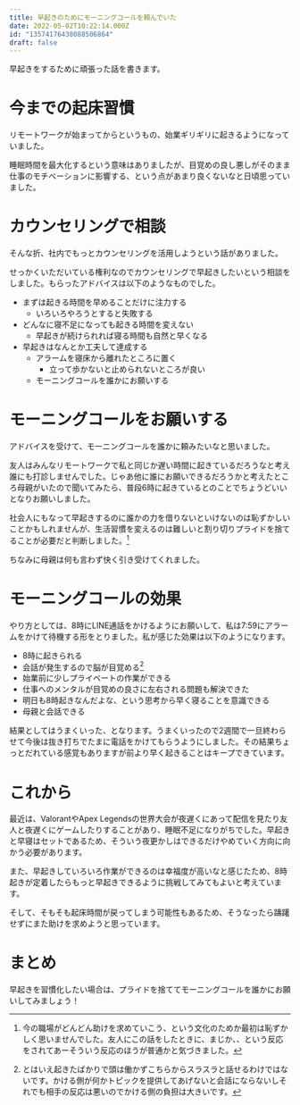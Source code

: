 ```yaml
---
title: 早起きのためにモーニングコールを頼んでいた
date: 2022-05-02T10:22:14.000Z
id: "13574176438088506864"
draft: false
---
```

早起きをするために頑張った話を書きます。

# 今までの起床習慣

リモートワークが始まってからというもの、始業ギリギリに起きるようになっていました。

睡眠時間を最大化するという意味はありましたが、目覚めの良し悪しがそのまま仕事のモチベーションに影響する、という点があまり良くないなと日頃思っていました。

# カウンセリングで相談

そんな折、社内でもっとカウンセリングを活用しようという話がありました。

せっかくいただいている権利なのでカウンセリングで早起きしたいという相談をしました。もらったアドバイスは以下のようなものでした。

- まずは起きる時間を早めることだけに注力する
  - いろいろやろうとすると失敗する
- どんなに寝不足になっても起きる時間を変えない
  - 早起きが続けられれば寝る時間も自然と早くなる
- 早起きはなんとか工夫して達成する
  - アラームを寝床から離れたところに置く
    - 立って歩かないと止められないところが良い
  - モーニングコールを誰かにお願いする

# モーニングコールをお願いする

アドバイスを受けて、モーニングコールを誰かに頼みたいなと思いました。

友人はみんなリモートワークで私と同じか遅い時間に起きているだろうなと考え誰にも打診しませんでした。じゃあ他に誰にお願いできるだろうかと考えたところ母親がいたので聞いてみたら、普段6時に起きているとのことでちょうどいいとなりお願いしました。

社会人にもなって早起きするのに誰かの力を借りないといけないのは恥ずかしいことかもしれませんが、生活習慣を変えるのは難しいと割り切りプライドを捨てることが必要だと判断しました。[^1]

ちなみに母親は何も言わず快く引き受けてくれました。

# モーニングコールの効果

やり方としては、8時にLINE通話をかけるようにお願いして、私は7:59にアラームをかけて待機する形をとりました。私が感じた効果は以下のようになります。

- 8時に起きられる
- 会話が発生するので脳が目覚める[^2]
- 始業前に少しプライベートの作業ができる
- 仕事へのメンタルが目覚めの良さに左右される問題も解決できた
- 明日も8時起きなんだよな、という思考から早く寝ることを意識できる
- 母親と会話できる

結果としてはうまくいった、となります。うまくいったので2週間で一旦終わらせて今後は抜き打ちでたまに電話をかけてもらうようにしました。その結果ちょっとだれている感覚もありますが前より早く起きることはキープできています。

# これから

最近は、ValorantやApex Legendsの世界大会が夜遅くにあって配信を見たり友人と夜遅くにゲームしたりすることがあり、睡眠不足になりがちでした。早起きと早寝はセットであるため、そういう夜更かしはできるだけやめていく方向に向かう必要があります。

また、早起きしていろいろ作業ができるのは幸福度が高いなと感じたため、8時起きが定着したらもっと早起きできるように挑戦してみてもよいと考えています。

そして、そもそも起床時間が戻ってしまう可能性もあるため、そうなったら躊躇せずにまた助けを求めようと思っています。

# まとめ

早起きを習慣化したい場合は、プライドを捨ててモーニングコールを誰かにお願いしてみましょう！


[^1]: 今の職場がどんどん助けを求めていこう、という文化のためか最初は恥ずかしく思いませんでした。友人にこの話をしたときに、まじか、、という反応をされてあーそういう反応のほうが普通かと気づきました。
[^2]: とはいえ起きたばかりで頭は働かずこちらからスラスラと話せるわけではないです。かける側が何かトピックを提供してあげないと会話にならないしそれでも相手の反応は悪いのでかける側の負担は大きいです。
